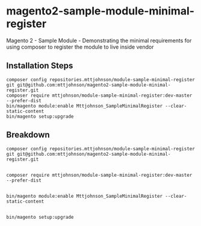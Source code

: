 # magento2-sample-module-minimal-register
Magento 2 - Sample Module - Demonstrating the minimal requirements for using composer to register the module to live inside vendor

## Installation Steps

    composer config repositories.mttjohnson/module-sample-minimal-register git git@github.com:mttjohnson/magento2-sample-module-minimal-register.git
    composer require mttjohnson/module-sample-minimal-register:dev-master --prefer-dist
    bin/magento module:enable Mttjohnson_SampleMinimalRegister --clear-static-content
    bin/magento setup:upgrade


## Breakdown

    composer config repositories.mttjohnson/module-sample-minimal-register git git@github.com:mttjohnson/magento2-sample-module-minimal-register.git


    composer require mttjohnson/module-sample-minimal-register:dev-master --prefer-dist


    bin/magento module:enable Mttjohnson_SampleMinimalRegister --clear-static-content


    bin/magento setup:upgrade
